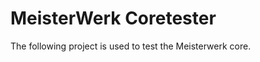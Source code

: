 MeisterWerk Coretester
======================

The following project is used to test the Meisterwerk core.

